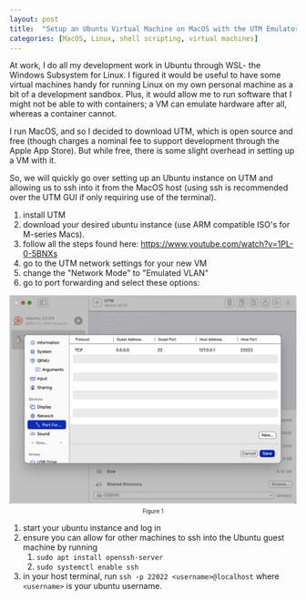 ```yaml
---
layout: post
title:  "Setup an Ubuntu Virtual Machine on MacOS with the UTM Emulator"
categories: [MacOS, Linux, shell scripting, virtual machines]
---
```


At work, I do all my development work in Ubuntu through WSL- the Windows Subsystem for Linux. I figured it would be useful to have some virtual machines handy for running Linux on my own personal machine as a bit of a development sandbox. Plus, it would allow me to run software that I might not be able to with containers; a VM can emulate hardware after all, whereas a container cannot.

I run MacOS, and so I decided to download UTM, which is open source and free (though charges a nominal fee to support development through the Apple App Store). But while free, there is some slight overhead in setting up a VM with it.

So, we will quickly go over setting up an Ubuntu instance on UTM and allowing us to ssh into it from the MacOS host (using ssh is recommended over the UTM GUI if only requiring use of the terminal).

1. install UTM
1. download your desired ubuntu instance (use ARM compatible ISO's for M-series Macs).
1. follow all the steps found here: https://www.youtube.com/watch?v=1PL-0-5BNXs
1. go to the UTM network settings for your new VM
1. change the "Network Mode" to "Emulated VLAN"
1. go to port forwarding and select these options: 

<div style="display: flex;">
    <div style="flex: 100%; text-align: center;">
        <img src="/images/utm/port-forwarding.png" alt="Port forwarding">
        <span style="font-size: 10px">Figure 1</span>
    </div>
</div>

1. start your ubuntu instance and log in
1. ensure you can allow for other machines to ssh into the Ubuntu guest machine by running 
    1. `sudo apt install openssh-server`
    1. `sudo systemctl enable ssh`
1. in your host terminal, run `ssh -p 22022 <username>@localhost` where `<username>` is your ubuntu username.
